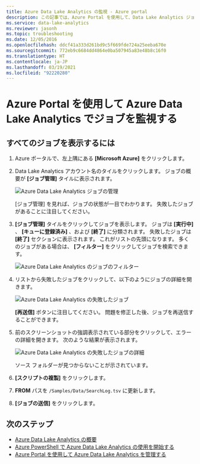 ```yaml
---
title: Azure Data Lake Analytics の監視 - Azure portal
description: この記事では、Azure Portal を使用して、Data Lake Analytics ジョブのトラブルシューティングを行う方法について説明します。
ms.service: data-lake-analytics
ms.reviewer: jasonh
ms.topic: troubleshooting
ms.date: 12/05/2016
ms.openlocfilehash: ddcf41a333d261bd9c5f669fde724a25eeba670e
ms.sourcegitcommit: 772eb9c6684dd4864e0ba507945a83e48b8c16f0
ms.translationtype: HT
ms.contentlocale: ja-JP
ms.lasthandoff: 03/19/2021
ms.locfileid: "92220280"
---
```

# <a name="monitor-jobs-in-azure-data-lake-analytics-using-the-azure-portal"></a>Azure Portal を使用して Azure Data Lake Analytics でジョブを監視する

## <a name="to-see-all-the-jobs"></a>すべてのジョブを表示するには

1. Azure ポータルで、左上隅にある **[Microsoft Azure]** をクリックします。

2. Data Lake Analytics アカウント名のタイルをクリックします。  ジョブの概要が **[ジョブ管理]** タイルに表示されます。

   ![Azure Data Lake Analytics ジョブの管理](./media/data-lake-analytics-monitor-and-troubleshoot-tutorial/data-lake-analytics-job-management.png)

    [ジョブ管理] を見れば、ジョブの状態が一目でわかります。 失敗したジョブがあることに注目してください。
3. **[ジョブ管理]** タイルをクリックしてジョブを表示します。 ジョブは **[実行中]** 、 **[キューに登録済み]** 、および **[終了]** に分類されます。 失敗したジョブは **[終了]** セクションに表示されます。 これがリストの先頭になります。 多くのジョブがある場合は、 **[フィルター]** をクリックしてジョブを検索できます。

   ![Azure Data Lake Analytics のジョブのフィルター](./media/data-lake-analytics-monitor-and-troubleshoot-tutorial/data-lake-analytics-filter-jobs.png)

4. リストから失敗したジョブをクリックして、以下のようにジョブの詳細を開きます。

   ![Azure Data Lake Analytics の失敗したジョブ](./media/data-lake-analytics-monitor-and-troubleshoot-tutorial/data-lake-analytics-failed-job.png)

    **[再送信]** ボタンに注目してください。 問題を修正した後、ジョブを再送信することができます。

5. 前のスクリーンショットの強調表示されている部分をクリックして、エラーの詳細を開きます。  次のような結果が表示されます。

   ![Azure Data Lake Analytics の失敗したジョブの詳細](./media/data-lake-analytics-monitor-and-troubleshoot-tutorial/data-lake-analytics-failed-job-details.png)

   ソース フォルダーが見つからないことが示されています。

6. **[スクリプトの複製]** をクリックします。

7. **FROM** パスを `/Samples/Data/SearchLog.tsv` に更新します。

8. **[ジョブの送信]** をクリックします。

## <a name="next-steps"></a>次のステップ

* [Azure Data Lake Analytics の概要](data-lake-analytics-overview.md)
* [Azure PowerShell で Azure Data Lake Analytics の使用を開始する](data-lake-analytics-get-started-powershell.md)
* [Azure  Portal を使用して Azure Data Lake Analytics を管理する](data-lake-analytics-manage-use-portal.md)
